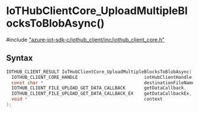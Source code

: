 # IoTHubClientCore_UploadMultipleBlocksToBlobAsync()

\#include ["azure-iot-sdk-c/iothub_client/inc/iothub_client_core.h"](../iot-c-ref-iothub-client-core-h.md)  

## Syntax

```C
IOTHUB_CLIENT_RESULT IoTHubClientCore_UploadMultipleBlocksToBlobAsync(
  IOTHUB_CLIENT_CORE_HANDLE                       	iotHubClientHandle,
  const char *                                    	destinationFileName,
  IOTHUB_CLIENT_FILE_UPLOAD_GET_DATA_CALLBACK     	getDataCallback,
  IOTHUB_CLIENT_FILE_UPLOAD_GET_DATA_CALLBACK_EX  	getDataCallbackEx,
  void *                                          	context
);

```

